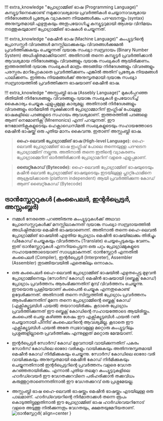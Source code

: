 !!! extra_knowledge "പ്രോഗ്രാമ്മിങ് ഭാഷ (Programming Language)"
    കമ്പ്യൂട്ടറിനെക്കൊണ്ട് നമുക്കാവശ്യമായ പ്രവര്‍ത്തികള്‍ ചെയ്യാനാവശ്യമായ നിര്‍ദേശങ്ങള്‍ പ്രത്യേക വ്യാകരണ നിയമങ്ങള്‍ക്കും പദഘടനയ്ക്കും (syntax) അനുസൃതമായി എഴുതുകയും അതുപയോഗിച്ചു കമ്പ്യൂട്ടറുമായി ആശയ വിനിമയം നടത്തുകയുമാണ് പ്രോഗ്രാമ്മിങ് ഭാഷകള്‍ ചെയ്യുന്നത്.

!!! extra_knowledge "മെഷീന്‍ ഭാഷ (Machine Language)"
    കംപ്യൂട്ടറിന്റെ പ്രോസസ്സര്‍ വിവരങ്ങള്‍ മനസ്സിലാക്കുകയും വിവരങ്ങള്‍ക്കുമേല്‍ പ്രവര്‍ത്തിക്കുകയും ചെയ്യുന്നത് ദ്വയാങ്ക സംഖ്യാ സമ്പ്രദായം (Binary Number System) അധിഷ്ഠിതമാക്കിയാണ്. അതിനാല്‍ തന്നെ കമ്പ്യൂട്ടര്‍ പ്രവര്‍ത്തിക്കാന്‍ ആവശ്യമായ നിര്‍ദേശങ്ങളും വിവരങ്ങളും ദ്വയാങ്ക സംഖ്യകള്‍ ആയിരിക്കണം. ഇത്തരത്തില്‍ ദ്വയാങ്ക സംഖ്യകള്‍ മാത്രം അടങ്ങിയ നിര്‍ദേശങ്ങളും വിവരങ്ങളും പരസ്പരം മാറിപ്പോകാതെ പ്രവര്‍ത്തിക്കണം എങ്കില്‍ അതിന് പ്രത്യേക നിയമങ്ങള്‍ പാലിക്കണം. ഇത്തരം നിയമങ്ങള്‍ക്ക് അനുസൃതമായി ദ്വയാങ്ക സംഖ്യാ സമ്പ്രദായത്തില്‍ പ്രവര്‍ത്തിക്കുന്ന ഭാഷയാണ് മെഷീന്‍ ഭാഷ.

!!! extra_knowledge "അസ്സംബ്ലി ഭാഷ (Assebly Language)"
     മുകള്‍പ്പറഞ്ഞ രീതിയില്‍ നിര്‍ദേശങ്ങളും വിവരങ്ങളും ദ്വയാങ്ക സംഖ്യകള്‍ ഉപയോഗിച്ച് കൈകാര്യം ചെയ്യുക എളുപ്പമുള്ള കാര്യമല്ല. അതിനാല്‍ നിര്‍ദേശങ്ങളും വിവരങ്ങളും ഓര്‍മയില്‍ സൂക്ഷിക്കാന്‍ പ്രോഗ്രാമ്മാറിന് ഇംഗ്ലിഷ് പോലുള്ള ഭാഷകളിലെ പദങ്ങളുടെ സഹായം ആവശ്യമാണ്. ഇത്തരത്തില്‍ പദങ്ങളെ ആണ് നെമോണിക്സ് (Mnemonics) എന്ന് പറയുന്നത്. ഈ നേമോണിക്സുകളുടെയും ഹെക്സാഡെസിമല്‍ സംഖ്യകളുടെയും സഹായത്തോടെ മെഷീന്‍ ഭാഷയ്ക്ക് ഒരു പുതിയ മാനം കൈവന്നു. ഇതാണ് അസ്സംബ്ലി ഭാഷ.

> **ഹൈ-ലെവല്‍ പ്രോഗ്രാമ്മിങ് ഭാഷ (High-level Language):** ഹൈ-ലെവല്‍ പ്രോഗ്രാമ്മിങ് ഭാഷ ഇംഗ്ലിഷ് പോലെ തന്നെയുള്ള പദഘടന പ്രോഗ്രാമ്മിന് നല്കുന്നു. അതിനാല്‍ തന്നെ ഇതിന്റെ വ്യാകരണം പ്രോഗ്രാമ്മെറിന് ഓര്‍ത്തിരിക്കാന്‍ പ്രോഗ്രാമറിന് വളരെ എളുപ്പമാണ്.

> **ബൈറ്റ്കോഡ് (Bytecode):** ഹൈ-ലെവല്‍ പ്രോഗ്രാമ്മിങ് ഭാഷയുടെയും മഷീന്‍ ലെവല്‍ പ്രോഗ്രാമ്മിങ് ഭാഷയുടെയും ഇടയിലുള്ള പ്ലാറ്റ്ഫോമിനെ ആശ്രയിക്കാതെ (platform independent) ആയി പ്രവര്‍ത്തിക്കുന്ന കോഡ് ആണ് ബൈറ്റ്കോഡ് (Bytecode)

## ട്രാന്‍സ്ലേറ്ററുകള്‍ (കംപൈലര്‍, ഇന്റര്‍പ്രെട്ടര്‍, അസ്സംബ്ലര്‍)

- നമ്മള്‍ നേരത്തെ പറഞ്ഞിരുന്നു കംപ്യൂട്ടറുകള്‍ക്ക് അഥവാ പ്രോസെസ്സറുകള്‍ക്ക് മനസ്സിലാകുന്നത് ദ്വയാങ്ക സംഖ്യാ സമ്പ്രദായത്തില്‍ അധിഷ്ഠിതമായ മെഷീന്‍ ഭാഷയാണെന്ന്. അതിനാല്‍ തന്നെ ഹൈ-ലെവല്‍ പ്രോഗ്രാമ്മിങ് ഭാഷയില്‍ എഴുതിയ പ്രോഗ്രാം മെഷീന്‍ ഭാഷയിലേക്കും തിരിച്ചും ഡീകോഡ് ചെയ്യുകയും വിവര്‍ത്തനം (Translate) ചെയ്യപ്പെടുകയും വേണം. ഇത് ട്രാന്‍സ്ലേറ്ററുകള്‍ എന്നറിയപ്പെടുന്ന ഒരു പറ്റം പ്രോഗ്രാമ്മുകളുടെ സഹായത്തോടെയാണ് സാധ്യമാകുന്നത്. ട്രാന്‍സ്ലേറ്റര്‍ എന്നതില്‍ കംപൈലര്‍ (Compiler), ഇന്റര്‍പ്രെട്ടര്‍ (Interpreter), Assembler (Assembler) തുടങ്ങിയവയില്‍ ഏതെങ്കിലും ഒന്നാകാം.

- ഒരു കംപൈലര്‍ ഹൈ-ലെവല്‍ പ്രോഗ്രാമ്മിങ് ഭാഷയില്‍ എഴുതപ്പെട്ട മുഴുവന്‍ പ്രോഗ്രാമ്മിനെയും (സോര്‍സ് കോഡ്) മെഷീന്‍ ഭാഷയായി (ഒബ്ജക്റ്റ് കോഡ്) പ്രോഗ്രാം പ്രവര്‍ത്തനം ആരംഭിക്കുന്നതിന് മുമ്പ് വിവര്‍ത്തനം ചെയ്യുന്നു. ഈയൊരു പ്രക്രിയയാണ് കംപൈല്‍ ചെയ്യുക എന്നതുകൊണ്ട് ഉദ്ദേശിക്കുന്നത്. അതിനാല്‍ തന്നെ സിസ്റ്റത്തില്‍ പ്രോഗ്രാം പ്രവര്‍ത്തനം ആരംഭിക്കുന്നതിന് മുന്നേ തന്നെ പ്രോഗ്രാമ്മിന്റെ ഒബ്ജക്റ്റ് കോഡ് (എക്സിക്യൂട്ടബിള്‍ ഫയല്‍) തയാറായിരിക്കും. കൂടാതെ പ്രോഗ്രാം പ്രവര്‍ത്തിക്കുന്നത് ഈ ഒബ്ജക്റ്റ് കോഡിന്റെ സഹായത്തോടെ ആയിരിയ്ക്കും. കംപൈല്‍ ചെയ്തു കഴിഞ്ഞ ശേഷം ഈ എക്സിക്യൂട്ടബിള്‍ ഫയല്‍ റണ്‍ ചെയ്യാനായി പിന്നീട് കംപൈലറിന്റെ ആവശ്യമില്ല. കൂടാതെ ഈ എക്സിക്യൂട്ടബിള്‍ ഫയല്‍ അതേ സ്വഭാവമുള്ള മറ്റൊരു കംപ്യൂട്ടറിലും പ്രശ്നങ്ങളില്ലാതെ പ്രവര്‍ത്തിക്കും എന്നുള്ളത് മറ്റൊരു മേന്മയാണ്.
- ഇന്റര്‍പ്രെട്ടര്‍ സോര്‍സ് കോഡ് മുഴുവനായി വായിക്കുന്നതിന് പകരം സോര്‍സ് കോഡിലെ ഓരോ വരികളും വായിക്കുകയും അതിനനുസൃതമായി മെഷീന്‍ കോഡ് നിര്‍മിക്കുകയും ചെയ്യുന്നു. സോര്‍സ് കോഡിലെ ഓരോ വരി വായിക്കുകയും അനുസൃതമായി മെഷീന്‍ കോഡ് നിര്‍മിക്കുകയും ചെയ്യുന്നതിനാല്‍ ഇന്റര്‍പ്രെട്ടറിന്റെ പ്രവര്‍ത്തനം വളരെ വേഗത കുറഞ്ഞതായിരിക്കും. എന്നാല്‍ പുതിയ തലമുറ കംപ്യൂട്ടറുകളിലെ ഹാർഡ്‍വെയർ ഈ വേഗതക്കുറവിനെ പരിഹരിക്കാന്‍ തക്കവിധം കരുത്തുറ്റതാണെന്നതിനാല്‍ ഈ വേഗതക്കുറവ് ഒരു പ്രശ്നമേയല്ല.
- അസ്സംബ്ലി ഭാഷ ഹൈ-ലെവല്‍ ഭാഷയ്ക്കും മെഷീന്‍ ഭാഷയ്ക്കും എടയിലുള്ള ഒരു പാലമാണ്. ഹാർഡ്‍വെയറിന്റെ നിര്‍മാതാക്കള്‍ തന്നെ രൂപം കൊടുത്തിട്ടുള്ളതിനാല്‍ ഈ പ്രോഗ്രാമ്മിങ് ഭാഷ ഹാർഡ്‍വെയറിനോട് വളരെ അടുത്തു നില്‍ക്കുന്നതും വേഗതയും, ക്ഷമതയുമേറിയതാണ്.
![ട്രാന്‍സ്ലേറ്റര്‍](/chapter_1/images/1_translator.drawio.png){ align=center }